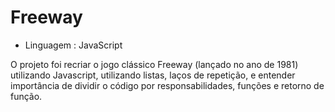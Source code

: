 <h1 aling="center">Freeway</h1>

- Linguagem :  JavaScript 

<p aling="center"> O projeto foi recriar o jogo clássico Freeway (lançado no ano de 1981) utilizando Javascript, utilizando listas, laços de repetição, e entender importância de dividir o código por responsabilidades, funções e retorno de função.</p>
